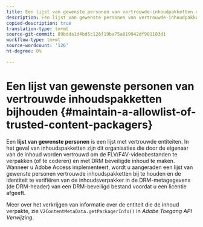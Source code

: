 ```yaml
---
title: Een lijst van gewenste personen van vertrouwde-inhoudpakketten onderhouden
description: Een lijst van gewenste personen van vertrouwde-inhoudpakketten onderhouden
copied-description: true
translation-type: tm+mt
source-git-commit: 89bdda1d4bd5c126f19ba75a819942df901183d1
workflow-type: tm+mt
source-wordcount: '126'
ht-degree: 0%

---
```



# Een lijst van gewenste personen van vertrouwde inhoudspakketten bijhouden {#maintain-a-allowlist-of-trusted-content-packagers}

Een **lijst van gewenste personen** is een lijst met vertrouwde entiteiten. In het geval van inhoudspakketten zijn dit organisaties die door de eigenaar van de inhoud worden vertrouwd om de FLV/F4V-videobestanden te verpakken (of te coderen) en met DRM beveiligde inhoud te maken. Wanneer u Adobe Access implementeert, wordt u aangeraden een lijst van gewenste personen vertrouwde inhoudspakketten bij te houden en de identiteit te verifiëren van de inhoudsverpakker in de DRM-metagegevens (de DRM-header) van een DRM-beveiligd bestand voordat u een licentie afgeeft.

Meer over het verkrijgen van informatie over de entiteit die de inhoud verpakte, zie `V2ContentMetaData.getPackagerInfo()` in *Adobe Toegang API Verwijzing*.
